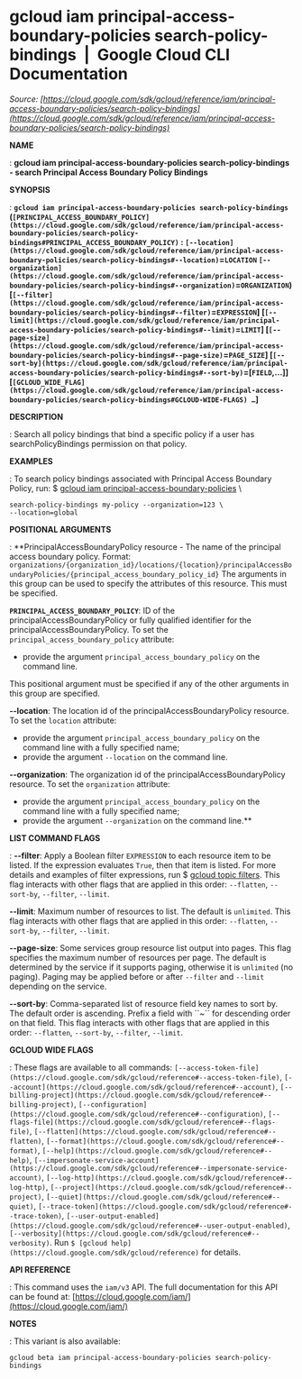 # gcloud iam principal-access-boundary-policies search-policy-bindings  |  Google Cloud CLI Documentation

*Source: [https://cloud.google.com/sdk/gcloud/reference/iam/principal-access-boundary-policies/search-policy-bindings](https://cloud.google.com/sdk/gcloud/reference/iam/principal-access-boundary-policies/search-policy-bindings)*

**NAME**

: **gcloud iam principal-access-boundary-policies search-policy-bindings - search Principal Access Boundary Policy Bindings**

**SYNOPSIS**

: **`gcloud iam principal-access-boundary-policies search-policy-bindings` (`[PRINCIPAL_ACCESS_BOUNDARY_POLICY](https://cloud.google.com/sdk/gcloud/reference/iam/principal-access-boundary-policies/search-policy-bindings#PRINCIPAL_ACCESS_BOUNDARY_POLICY)` : `[--location](https://cloud.google.com/sdk/gcloud/reference/iam/principal-access-boundary-policies/search-policy-bindings#--location)`=`LOCATION` `[--organization](https://cloud.google.com/sdk/gcloud/reference/iam/principal-access-boundary-policies/search-policy-bindings#--organization)`=`ORGANIZATION`) [`[--filter](https://cloud.google.com/sdk/gcloud/reference/iam/principal-access-boundary-policies/search-policy-bindings#--filter)`=`EXPRESSION`] [`[--limit](https://cloud.google.com/sdk/gcloud/reference/iam/principal-access-boundary-policies/search-policy-bindings#--limit)`=`LIMIT`] [`[--page-size](https://cloud.google.com/sdk/gcloud/reference/iam/principal-access-boundary-policies/search-policy-bindings#--page-size)`=`PAGE_SIZE`] [`[--sort-by](https://cloud.google.com/sdk/gcloud/reference/iam/principal-access-boundary-policies/search-policy-bindings#--sort-by)`=[`FIELD`,…]] [`[GCLOUD_WIDE_FLAG](https://cloud.google.com/sdk/gcloud/reference/iam/principal-access-boundary-policies/search-policy-bindings#GCLOUD-WIDE-FLAGS) …`]**

**DESCRIPTION**

: Search all policy bindings that bind a specific policy if a user has
searchPolicyBindings permission on that policy.

**EXAMPLES**

: To search policy bindings associated with Principal Access Boundary Policy, run:
$ [gcloud
iam principal-access-boundary-policies](https://cloud.google.com/sdk/gcloud/reference/iam/principal-access-boundary-policies) \
```
search-policy-bindings my-policy --organization=123 \
--location=global
```

**POSITIONAL ARGUMENTS**

: **PrincipalAccessBoundaryPolicy resource - The name of the principal access
boundary policy. Format:
`organizations/{organization_id}/locations/{location}/principalAccessBoundaryPolicies/{principal_access_boundary_policy_id}`
The arguments in this group can be used to specify the attributes of this
resource.
This must be specified.

**`PRINCIPAL_ACCESS_BOUNDARY_POLICY`**:
ID of the principalAccessBoundaryPolicy or fully qualified identifier for the
principalAccessBoundaryPolicy.
To set the `principal_access_boundary_policy` attribute:

- provide the argument `principal_access_boundary_policy` on the
command line.

This positional argument must be specified if any of the other arguments in this
group are specified.

**--location**:
The location id of the principalAccessBoundaryPolicy resource.
To set the `location` attribute:

- provide the argument `principal_access_boundary_policy` on the
command line with a fully specified name;
- provide the argument `--location` on the command line.

**--organization**:
The organization id of the principalAccessBoundaryPolicy resource.
To set the `organization` attribute:

- provide the argument `principal_access_boundary_policy` on the
command line with a fully specified name;
- provide the argument `--organization` on the command line.**

**LIST COMMAND FLAGS**

: **--filter**:
Apply a Boolean filter `EXPRESSION` to each resource item
to be listed. If the expression evaluates `True`, then that item is
listed. For more details and examples of filter expressions, run $ [gcloud topic filters](https://cloud.google.com/sdk/gcloud/reference/topic/filters). This flag
interacts with other flags that are applied in this order:
`--flatten`, `--sort-by`, `--filter`,
`--limit`.

**--limit**:
Maximum number of resources to list. The default is `unlimited`. This
flag interacts with other flags that are applied in this order:
`--flatten`, `--sort-by`, `--filter`,
`--limit`.

**--page-size**:
Some services group resource list output into pages. This flag specifies the
maximum number of resources per page. The default is determined by the service
if it supports paging, otherwise it is `unlimited` (no paging).
Paging may be applied before or after `--filter` and
`--limit` depending on the service.

**--sort-by**:
Comma-separated list of resource field key names to sort by. The default order
is ascending. Prefix a field with ``~´´ for descending order on that
field. This flag interacts with other flags that are applied in this order:
`--flatten`, `--sort-by`, `--filter`,
`--limit`.

**GCLOUD WIDE FLAGS**

: These flags are available to all commands: `[--access-token-file](https://cloud.google.com/sdk/gcloud/reference#--access-token-file)`,
`[--account](https://cloud.google.com/sdk/gcloud/reference#--account)`, `[--billing-project](https://cloud.google.com/sdk/gcloud/reference#--billing-project)`,
`[--configuration](https://cloud.google.com/sdk/gcloud/reference#--configuration)`,
`[--flags-file](https://cloud.google.com/sdk/gcloud/reference#--flags-file)`,
`[--flatten](https://cloud.google.com/sdk/gcloud/reference#--flatten)`, `[--format](https://cloud.google.com/sdk/gcloud/reference#--format)`, `[--help](https://cloud.google.com/sdk/gcloud/reference#--help)`, `[--impersonate-service-account](https://cloud.google.com/sdk/gcloud/reference#--impersonate-service-account)`,
`[--log-http](https://cloud.google.com/sdk/gcloud/reference#--log-http)`,
`[--project](https://cloud.google.com/sdk/gcloud/reference#--project)`, `[--quiet](https://cloud.google.com/sdk/gcloud/reference#--quiet)`, `[--trace-token](https://cloud.google.com/sdk/gcloud/reference#--trace-token)`, `[--user-output-enabled](https://cloud.google.com/sdk/gcloud/reference#--user-output-enabled)`,
`[--verbosity](https://cloud.google.com/sdk/gcloud/reference#--verbosity)`.
Run `$ [gcloud help](https://cloud.google.com/sdk/gcloud/reference)` for details.

**API REFERENCE**

: This command uses the `iam/v3` API. The full documentation for this
API can be found at: [https://cloud.google.com/iam/](https://cloud.google.com/iam/)

**NOTES**

: This variant is also available:

```
gcloud beta iam principal-access-boundary-policies search-policy-bindings
```